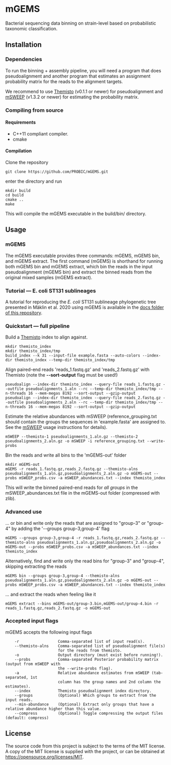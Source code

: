 # mGEMS

Bacterial sequencing data binning on strain-level based on probabilistic taxonomic classification.

## Installation
### Dependencies
To run the binning + assembly pipeline, you will need a program that
does pseudoalignment and another program that estimates an assignment
probability matrix for the reads to the alignment targets.

We recommend to use [Themisto](https://github.com/algbio/themisto)
(v0.1.1 or newer) for pseudoalignment and
[mSWEEP](https://github.com/probic/msweep-assembly) (v1.3.2 or newer)
for estimating the probability matrix.

### Compiling from source
#### Requirements
- C++11 compliant compiler.
- cmake

#### Compilation
Clone the repository
```
git clone https://github.com/PROBIC/mGEMS.git
```
enter the directory and run
```
mkdir build
cd build
cmake ..
make
```
This will compile the mGEMS executable in the build/bin/ directory.

## Usage
### mGEMS
The mGEMS executable provides three commands: mGEMS, mGEMS bin, and
mGEMS extract. The first command (mGEMS) is shorthand for running both
mGEMS bin and mGEMS extract, which bin the reads in the input
pseudoalignment (mGEMS bin) and extract the binned reads from the
original mixed samples (mGEMS extract).

### Tutorial — E. coli ST131 sublineages
A tutorial for reproducing the *E. coli* ST131 sublineage phylogenetic
tree presented in Mäklin et al. 2020 using mGEMS is available in the
[docs folder of this repository](docs/TUTORIAL.md).

### Quickstart — full pipeline
Build a [Themisto](https://github.com/algbio/themisto) index to
align against.
```
mkdir themisto_index
mkdir themisto_index/tmp
build_index --k 31 --input-file example.fasta --auto-colors --index-dir themisto_index --temp-dir themisto_index/tmp
```

Align paired-end reads 'reads_1.fastq.gz' and 'reads_2.fastq.gz' with Themisto (note the **--sort-output** flag must be used!)
```
pseudoalign --index-dir themisto_index --query-file reads_1.fastq.gz --outfile pseudoalignments_1.aln --rc --temp-dir themisto_index/tmp --n-threads 16 --mem-megas 8192 --sort-output --gzip-output
pseudoalign --index-dir themisto_index --query-file reads_2.fastq.gz --outfile pseudoalignments_2.aln --rc --temp-dir themisto_index/tmp --n-threads 16 --mem-megas 8192 --sort-output --gzip-output
```

Estimate the relative abundances with mSWEEP (reference_grouping.txt
should contain the groups the sequences in 'example.fasta' are
assigned to. See the [mSWEEP](https://github.com/probic/msweep-assembly) usage instructions for details).
```
mSWEEP --themisto-1 pseudoalignments_1.aln.gz --themisto-2 pseudoalignments_2.aln.gz -o mSWEEP -i reference_grouping.txt --write-probs
```

Bin the reads and write all bins to the 'mGEMS-out' folder
```
mkdir mGEMS-out
mGEMS -r reads_1.fastq.gz,reads_2.fastq.gz --themisto-alns pseudoalignments_1.aln.gz,pseudoalignments_2.aln.gz -o mGEMS-out --probs mSWEEP_probs.csv -a mSWEEP_abundances.txt --index themisto_index
```
This will write the binned paired-end reads for *all groups* in the
mSWEEP_abundances.txt file in the mGEMS-out folder (compressed with
zlib).

### Advanced use
... or bin and write only the reads that are assigned to "group-3" or
"group-4" by adding the '--groups group-3,group-4' flag
```
mGEMS --groups group-3,group-4 -r reads_1.fastq.gz,reads_2.fastq.gz --themisto-alns pseudoalignments_1.aln.gz,pseudoalignments_2.aln.gz -o mGEMS-out --probs mSWEEP_probs.csv -a mSWEEP_abundances.txt --index themisto_index
```

Alternatively, find and write only the read bins for "group-3" and
"group-4", skipping extracting the reads
```
mGEMS bin --groups group-3,group-4 --themisto-alns pseudoalignments_1.aln.gz,pseudoalignments_2.aln.gz -o mGEMS-out --probs mSWEEP_probs.csv -a mSWEEP_abundances.txt --index themisto_index
```

... and extract the reads when feeling like it
```
mGEMS extract --bins mGEMS-out/group-3.bin,mGEMS-out/group-4.bin -r
reads_1.fastq.gz,reads_2.fastq.gz -o mGEMS-out
```

### Accepted input flags
mGEMS accepts the following input flags
```
	-r                 Comma-separated list of input read(s).
	--themisto-alns    Comma-separated list of pseudoalignment file(s) 
	                   for the reads from themisto.
	-o                 Output directory (must exist before running!).
	--probs            Comma-separated Posterior probability matrix (output from mSWEEP with
	                   the --write-probs flag).
	-a                 Relative abundance estimates from mSWEEP (tab-separated, 1st
	                   column has the group names and 2nd column the estimates).
	--index            Themisto pseudoalignment index directory.
	--groups           (Optional) Which groups to extract from the input reads.
	--min-abundance    (Optional) Extract only groups that have a relative abundance higher than this value.
	--compress         (Optional) Toggle compressing the output files (default: compress)
```


## License
The source code from this project is subject to the terms of the MIT
license. A copy of the MIT license is supplied with the project, or
can be obtained at https://opensource.org/licenses/MIT.
